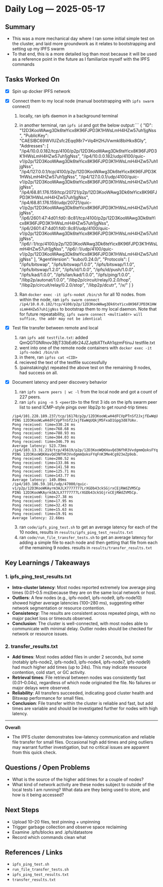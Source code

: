 # Daily Log — 2025-05-17

## Summary

- This was a more mechanical day where I ran some initial simple test on the cluster, and laid more groundwork as it relates to bootstrapping and setting up my IPFS swarm
- To that end, this is a more detailed log than most because it will be used as a reference point in the future as I familiarize myself with the IPFS commands

## Tasks Worked On

- [x] Spin up docker IPFS network
- [x] Connect them to my local node (manual bootstrapping with `ipfs swarm` connect)

  1. locally, ran ipfs daemon in a background terminal
  2. in another terminal, ran `ipfs id` and got the below output:```
     {
     "ID": "12D3KooWAwg3Dk6teYicx8K96FJPD3K1HWsLmH4HZw57uh1jgNss",
     "PublicKey": "CAESIBC69WVIUZsfc2Eqq98r7+Vq4H2HJVwmkl8biHkx8GIy",
     "Addresses": [
     "/ip4/10.0.0.182/tcp/4100/p2p/12D3KooWAwg3Dk6teYicx8K96FJPD3K1HWsLmH4HZw57uh1jgNss",
     "/ip4/10.0.0.182/udp/4100/quic-v1/p2p/12D3KooWAwg3Dk6teYicx8K96FJPD3K1HWsLmH4HZw57uh1jgNss",
     "/ip4/127.0.0.1/tcp/4100/p2p/12D3KooWAwg3Dk6teYicx8K96FJPD3K1HWsLmH4HZw57uh1jgNss",
     "/ip4/127.0.0.1/udp/4100/quic-v1/p2p/12D3KooWAwg3Dk6teYicx8K96FJPD3K1HWsLmH4HZw57uh1jgNss",
     "/ip4/68.81.176.159/tcp/20721/p2p/12D3KooWAwg3Dk6teYicx8K96FJPD3K1HWsLmH4HZw57uh1jgNss",
     "/ip4/68.81.176.159/udp/20721/quic-v1/p2p/12D3KooWAwg3Dk6teYicx8K96FJPD3K1HWsLmH4HZw57uh1jgNss",
     "/ip6/2601:47:4d01:fd0::8c81/tcp/4100/p2p/12D3KooWAwg3Dk6teYicx8K96FJPD3K1HWsLmH4HZw57uh1jgNss",
     "/ip6/2601:47:4d01:fd0::8c81/udp/4100/quic-v1/p2p/12D3KooWAwg3Dk6teYicx8K96FJPD3K1HWsLmH4HZw57uh1jgNss",
     "/ip6/::1/tcp/4100/p2p/12D3KooWAwg3Dk6teYicx8K96FJPD3K1HWsLmH4HZw57uh1jgNss",
     "/ip6/::1/udp/4100/quic-v1/p2p/12D3KooWAwg3Dk6teYicx8K96FJPD3K1HWsLmH4HZw57uh1jgNss"
     ],
     "AgentVersion": "kubo/0.24.0/",
     "Protocols": [
     "/ipfs/bitswap",
     "/ipfs/bitswap/1.0.0",
     "/ipfs/bitswap/1.1.0",
     "/ipfs/bitswap/1.2.0",
     "/ipfs/id/1.0.0",
     "/ipfs/id/push/1.0.0",
     "/ipfs/kad/1.0.0",
     "/ipfs/lan/kad/1.0.0",
     "/ipfs/ping/1.0.0",
     "/libp2p/autonat/1.0.0",
     "/libp2p/circuit/relay/0.2.0/hop",
     "/libp2p/circuit/relay/0.2.0/stop",
     "/libp2p/dcutr",
     "/x/"
     ]
     }

  3. Ran `docker exec -it ipfs-nodeX /bin/sh` for all 10 nodes. from within the node, ran `ipfs swarm connect /ip4/10.0.0.182/tcp/4100/p2p/12D3KooWAwg3Dk6teYicx8K96FJPD3K1HWsLmH4HZw57uh1jgNss` to bootstrap them to my local daemon. Note that for future repeatability, `ipfs swarm connect <multiaddr> will suffice, the addr may not be identical`

- [x] Test file transfer between remote and local
  1. ran `ipfs add testfile.txt`: added QmQGTGNRnov3BjT33bEd6r24JZJqtbXTfxAh1qzmFtiruJ testfile.txt
  2. went into one of the remote node containers with `docker exec -it ipfs-node1 /bin/sh`
  3. in there, ran `ipfss cat <CID>`
  4. recieved the text of the textfile successfully
  5. (painstakingly) repeated the above test on the remaining 9 nodes, had success on all.
- [x] Document latency and peer discovery behavior
  1. ran `ipfs swarm peers | wc -l` from the local node and got a count of 227 peers.
  2. ran `ipfs ping -n 5 <peerID>` to the first 3 ids on the ipfs swarm peer list to send ICMP-style pings over libp2p to get round-trip times:
  ```
  /ip4/101.228.189.237/tcp/16170/p2p/12D3KooWLwH4dFCVpPTnSf2JxjfEwWqUQkjM5FxaD1Gpg3d87UAv
  PING 12D3KooWLwH4dFCVpPTnSf2JxjfEwWqUQkjM5FxaD1Gpg3d87UAv.
  Pong received: time=330.24 ms
  Pong received: time=768.68 ms
  Pong received: time=788.93 ms
  Pong received: time=384.03 ms
  Pong received: time=346.79 ms
  Average latency: 523.73ms
  /ip4/103.13.31.219/tcp/45619/p2p/12D3KooWQKHavQd3NfhR3VvdgmmQoksFYqFnK3Me4Cg923eZp9ob
  PING 12D3KooWQKHavQd3NfhR3VvdgmmQoksFYqFnK3Me4Cg923eZp9ob.
  Pong received: time=200.52 ms
  Pong received: time=133.86 ms
  Pong received: time=141.58 ms
  Pong received: time=125.71 ms
  Pong received: time=143.77 ms
  Average latency: 149.09ms
  /ip4/103.106.59.101/udp/47000/quic-v1/p2p/12D3KooWKAyrm3AJLX7777777LrXGDb43ckSGjrxCEjRWdZVM5Cp
  PING 12D3KooWKAyrm3AJLX7777777LrXGDb43ckSGjrxCEjRWdZVM5Cp.
  Pong received: time=27.38 ms
  Pong received: time=17.95 ms
  Pong received: time=32.43 ms
  Pong received: time=15.63 ms
  Pong received: time=19.91 ms
  Average latency: 22.66ms
  ```
  3. ran `code/ipfs_ping_test.sh` to get an average latency for each of the 10 nodes, results in `results/ipfs_ping_test_results.txt`
  4. ran `code/run_file_transfer_tests.sh` to get an average latency for adding a simple file to each node and then getting that file from each of the remaining 9 nodes. results in `results/transfer_results.txt`

## Key Learnings / Takeaways

### 1. ipfs_ping_test_results.txt

- **Intra-cluster latency**: Most nodes reported extremely low average ping times (0.01–0.5 ms)because they are on the same local network or host.
- **Outliers**: A few nodes (e.g., ipfs-node1, ipfs-node9, ipfs-node10) showed higher average latencies (100–280 ms), suggesting either network segmentation or resource contention.
- **Consistency**: The results are consistent across repeated pings, with no major packet loss or timeouts observed.
- **Conclusion**: The cluster is well-connected, with most nodes able to communicate with minimal delay. Outlier nodes should be checked for network or resource issues.

### 2. transfer_results.txt

- **Add times**: Most nodes added files in under 2 seconds, but some (notably ipfs-node2, ipfs-node3, ipfs-node4, ipfs-node7, ipfs-node9) had much higher add times (up to 24s). This may indicate resource contention, cold start, or GC activity.
- **Retrieval times**: File retrieval between nodes was consistently fast (0.01–0.04s), regardless of which node originated the file. No failures or major delays were observed.
- **Reliability**: All transfers succeeded, indicating good cluster health and Bitswap performance for small files.
- **Conclusion**: File transfer within the cluster is reliable and fast, but add times are variable and should be investigated further for nodes with high latency.

---

**Overall:**

- The IPFS cluster demonstrates low-latency communication and reliable file transfer for small files. Occasional high add times and ping outliers may warrant further investigation, but no critical issues are apparent from this quick check.

## Questions / Open Problems

- What is the source of the higher add times for a couple of nodes?
- What kind of network activity are these nodes subject to outside of the local tests I am running? What data are they being used to store, and how is it being accessed?

## Next Steps

- Upload 10–20 files, test pinning + unpinning
- Trigger garbage collection and observe space reclaiming
- Examine .ipfs/blocks and .ipfs/datastore
- Record which commands clean what

## References / Links
- `ipfs_ping_test.sh`
- `run_file_transfer_tests.sh`
- `ipfs_ping_test_results.txt`
- `transfer_results.txt`